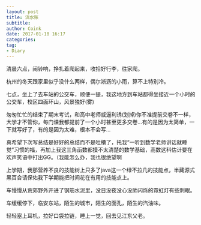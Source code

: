 ```yaml
---
layout: post
title: 流水账
subtitle: 
author: Coink
date: 2017-01-18 16:17
categories: 
tag:
- Diary
---
```




清晨六点，闹铃响，挣扎着爬起来，收拾好行李，往家爬。

杭州的冬天跟家里似乎没什么两样，偶尔淅沥的小雨，算不上特别冷。

七点，坐上了去车站的公交车，顺便一提，我这地方到车站都得坐接近一个小时的公交车，校区四面环山，风景独好(雾)

匆匆忙忙的结束了期末考试，和高中老师威逼利诱(划掉)你不准提前交卷不一样，大学才不管你，每门课我都提前了一个小时甚至更多交卷...有的是因为太简单，一下就写好了，有的是因为太难，根本不会写...

真希望下次写总结是好好的总结而不是吐槽了，托我“一听到数学老师讲话就睡觉”习惯的福，再加上我这三角函数都摸不太清楚的数学基础，高数这科估计要在欢声笑语中打出GG。（我能怎么办，我也很绝望啊

上学期，我那营养不良的技能树上只多了java这一个绿不拉几的技能点，半藏源式黑百合请保佑我下学期能把时间花在有用的技能点上。

车慢慢从荒郊野外开进了钢筋水泥里，没日没夜没心没肺闪烁的霓虹灯有些刺眼。

车缓缓停下，临安东站，陌生的城市，陌生的面孔，陌生的汽油味。

轻轻塞上耳机，拉好口袋拉链，睡上一觉，回去见江东父老。